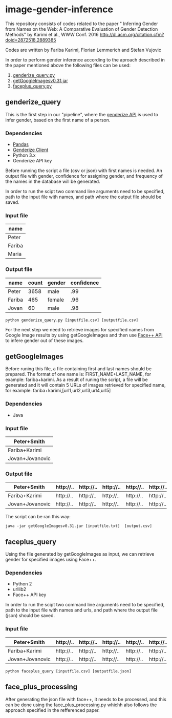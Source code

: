 # image-gender-inference
This repository consists of codes related to the paper " Inferring Gender from Names on the Web: A Comparative Evaluation of Gender Detection Methods" by Karimi et al., WWW Conf. 2016 http://dl.acm.org/citation.cfm?doid=2872518.2889385

Codes are written by
Fariba Karimi, Florian Lemmerich and Stefan Vujovic

In order to perform gender inference according to the aproach described in the paper mentioned above the following files can be used:
1. [genderize_query.py](https://github.com/frbkrm/image-gender-inference/blob/master/genderize_query.py)
2. [getGoogleImagesv0.31.jar](https://github.com/frbkrm/image-gender-inference/blob/master/getGoogleImagesv0.31.jar)
3. [faceplus_query.py](https://github.com/frbkrm/image-gender-inference/blob/master/faceplus_query.py)

## genderize_query

This is the first step in our "pipeline", where the [genderize API](http://genderize.io/) is used to infer gender, based on the first name of a person. 

### Dependencies

* [Pandas](https://pypi.python.org/pypi/pandas/)
* [Genderize Client](https://pypi.python.org/pypi/Genderize/0.1.5)
* Python 3.x
* Genderize API key

Before running the script a file (csv or json) with first names is needed. An output file with gender, confidence for assigning gender, and frequency of the names in the database will be generated.

In order to run the scipt two command line arguments need to be specified, path to the input file with names, and path where the output file should be saved. 

### Input file

name |
--- | 
Peter |
Fariba |
Maria |

### Output file

name |count |gender |confidence|
--- | --- |--- |--- |
Peter |3658 |male |.99 |
Fariba |465 |female |.96 |
Jovan |60 |male |.98 |
 
```{r, engine='bash', count_lines}
python genderize_query.py [inputfile.csv] [outputfile.csv]
```

For the next step we need to retrieve images for specified names from Google Image results by using getGoogleImages and then use [Face++ API](https://www.faceplusplus.com/) to infere gender out of these images.

## getGoogleImages

Before runing this file, a file containing first and last names should be prepared. The format of one name is:
FIRST_NAME+LAST_NAME, for example: fariba+karimi. As a result of runing the script, a file will be generated and it will contain 5 URLs of images retrieved for specified name, for example: fariba+karimi,[url1,url2,url3,url4,url5] 

### Dependencies

* Java

### Input file

Peter+Smith |
--- | 
Fariba+Karimi |
Jovan+Jovanovic |

### Output file

Peter+Smith | http://.. |http://.. |http://.. |http://.. |http://.. |
--- |--- |--- |--- |--- |--- | 
Fariba+Karimi |http://.. |http://.. |http://.. |http://.. |http://.. |
Jovan+Jovanovic |http://.. |http://.. |http://.. |http://.. |http://.. |

The script can be ran this way: 
```{r, engine='bash', count_lines}
java -jar getGoogleImagesv0.31.jar [inputfile.txt]  [output.csv]
```
## faceplus_query

Using the file generated by getGoogleImages as input, we can retrieve gender for specified images using Face++. 

### Dependencies

* Python 2
* urllib2
* Face++ API key

In order to run the scipt two command line arguments need to be specified, path to the input file with names and urls, and path where the output file (json) should be saved. 

### Input file

Peter+Smith | http://.. |http://.. |http://.. |http://.. |http://.. |
--- |--- |--- |--- |--- |--- | 
Fariba+Karimi |http://.. |http://.. |http://.. |http://.. |http://.. |
Jovan+Jovanovic |http://.. |http://.. |http://.. |http://.. |http://.. |
 
```{r, engine='bash', count_lines}
python faceplus_query [inputfile.csv] [outputfile.json]
```

## face_plus_processing

After generating the json file with face++, it needs to be processed, and this can be done using the face_plus_processing.py whichh also follows the approach specified in the refferenced paper. 
 
